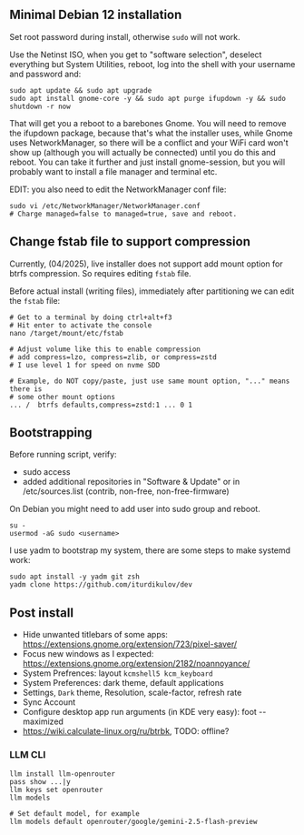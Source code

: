 ## Minimal Debian 12 installation

Set root password during install, otherwise `sudo` will not work.

Use the Netinst ISO, when you get to "software selection", deselect everything
but System Utilities, reboot, log into the shell with your username and
password and:

```
sudo apt update && sudo apt upgrade
sudo apt install gnome-core -y && sudo apt purge ifupdown -y && sudo shutdown -r now
```

That will get you a reboot to a barebones Gnome. You will need to remove the
ifupdown package, because that's what the installer uses, while Gnome uses
NetworkManager, so there will be a conflict and your WiFi card won't show up
(although you will actually be connected) until you do this and reboot. You can
take it further and just install gnome-session, but you will probably want to
install a file manager and terminal etc.

EDIT: you also need to edit the NetworkManager conf file:

```
sudo vi /etc/NetworkManager/NetworkManager.conf
# Charge managed=false to managed=true, save and reboot.
```

## Change fstab file to support compression

Currently, (04/2025), live installer does not support add mount option for btrfs compression.
So requires editing `fstab` file.

Before actual install (writing files), immediately after partitioning we can edit
the `fstab` file:

```
# Get to a terminal by doing ctrl+alt+f3
# Hit enter to activate the console
nano /target/mount/etc/fstab

# Adjust volume like this to enable compression
# add compress=lzo, compress=zlib, or compress=zstd
# I use level 1 for speed on nvme SDD

# Example, do NOT copy/paste, just use same mount option, "..." means there is
# some other mount options
... /  btrfs defaults,compress=zstd:1 ... 0 1
```

## Bootstrapping

Before running script, verify:
- sudo access
- added additional repositories in "Software & Update" or in /etc/sources.list (contrib, non-free, non-free-firmware)

On Debian you might need to add user into sudo group and reboot.

```
su -
usermod -aG sudo <username>
```

I use yadm to bootstrap my system, there are some steps to make systemd work:

```
sudo apt install -y yadm git zsh
yadm clone https://github.com/iturdikulov/dev
```

## Post install

- Hide unwanted titlebars of some apps: https://extensions.gnome.org/extension/723/pixel-saver/
- Focus new windows as I expected: https://extensions.gnome.org/extension/2182/noannoyance/
- System Prefrences: layout `kcmshell5 kcm_keyboard`
- System Preferences: dark theme, default applications
- Settings, `Dark` theme, Resolution, scale-factor, refresh rate
- Sync Account
- Configure desktop app run arguments (in KDE very easy): foot --maximized
- https://wiki.calculate-linux.org/ru/btrbk, TODO: offline?

### LLM CLI

```
llm install llm-openrouter
pass show ...|y
llm keys set openrouter
llm models

# Set default model, for example
llm models default openrouter/google/gemini-2.5-flash-preview
```
